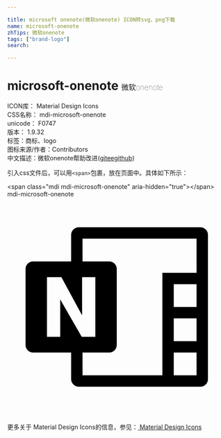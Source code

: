 ```yaml
---

title: microsoft onenote(微软onenote) ICON转svg、png下载
name: microsoft-onenote
zhTips: 微软onenote
tags: ["brand-logo"]
search: 

---
```


# microsoft-onenote  <small style="font-size: 60%;font-weight: 100">微软onenote</small>


<div class="detail-page">
<p>
<span>
ICON库：
<span class="badge-secondary badge">Material Design Icons</span> 
</span>
<br/>
<span>
CSS名称：
<span class="badge-secondary badge">mdi-microsoft-onenote</span> 
</span>
<br/>
<span>
unicode：
<span class="badge-secondary badge">F0747</span> 
<copy-btn content='F0747' btn-title=""></copy-btn>
<copy-btn :content='String.fromCodePoint(parseInt("F0747", 16))' btn-title="复制U"></copy-btn>
</span>
<br/>
<span>
版本：
<span class="badge-secondary badge">1.9.32</span> 
</span><br/><span>标签：<span class="badge-light badge"><router-link to="/tags/brand-logo.html">商标、logo</router-link></span></span>
<br/>
<span>图标来源/作者：<span class="badge-light badge">Contributors</span></span> 
<br/>
<span class="zh-detail">中文描述：<span class="badge-primary badge">微软onenote</span><span class="help-link"><span>帮助改进</span>(<a href="https://gitee.com/liuwave/icon-helper/edit/master/json/material/microsoft-onenote.json" target="_blank" rel="noopener noreferrer">gitee</a><a href="https://github.com/liuwave/icon-helper/edit/master/json/material/microsoft-onenote.json" target="_blank" rel="noopener noreferrer">github</a></span>)</span><br/>
</p>
</div>
<div class="alert alert-dark">
  <i class="mdi mdi-microsoft-onenote mdi-48px"></i>
  <i class="mdi mdi-microsoft-onenote mdi-36px"></i>
  <i class="mdi mdi-microsoft-onenote mdi-24px"></i>
  <i class="mdi mdi-microsoft-onenote mdi-18px"></i>
</div>
<div>
  <p>引入css文件后，可以用<code>&lt;span&gt;</code>包裹，放在页面中。具体如下所示：    
  </p>
  <div class="alert alert-primary" style="font-size: 14px">
    &lt;span class="mdi mdi-microsoft-onenote" aria-hidden="true"&gt;&lt;/span&gt;
    <copy-btn content='<span class="mdi mdi-microsoft-onenote" aria-hidden="true"></span>'></copy-btn>
  </div>
  <div class="alert alert-secondary">
    <i class="mdi mdi-microsoft-onenote"
    style="font-size: 24px"
    aria-hidden="true"></i> mdi-microsoft-onenote
    <copy-btn content="mdi-microsoft-onenote" btn-title="复制图标名称"></copy-btn>
  </div>
</div>
<div id="svg" class="svg-wrap">
<svg xmlns="http://www.w3.org/2000/svg" viewBox="0 0 24 24"><path d="M21.17 3.25Q21.5 3.25 21.76 3.5 22 3.74 22 4.08V19.92Q22 20.26 21.76 20.5 21.5 20.75 21.17 20.75H7.83Q7.5 20.75 7.24 20.5 7 20.26 7 19.92V17H2.83Q2.5 17 2.24 16.76 2 16.5 2 16.17V7.83Q2 7.5 2.24 7.24 2.5 7 2.83 7H7V4.08Q7 3.74 7.24 3.5 7.5 3.25 7.83 3.25M5.8 11.17L8.16 15.27H9.65V8.73H8.2V12.92L5.93 8.73H4.35V15.27H5.8M20.75 19.5V17H18.25V19.5M20.75 15.75V13.25H18.25V15.75M20.75 12V9.5H18.25V12M20.75 8.25V4.5H8.25V7H11.17Q11.5 7 11.76 7.24 12 7.5 12 7.83V16.17Q12 16.5 11.76 16.76 11.5 17 11.17 17H8.25V19.5H17V8.25Z" /></svg>
</div>
<detail full-name='mdi-microsoft-onenote'></detail>
    
<div><p>更多关于 Material Design Icons的信息，参见：<a target="_blank" href="https://iconhelper.cn/material.html"> Material Design Icons</a>
</p></div>
